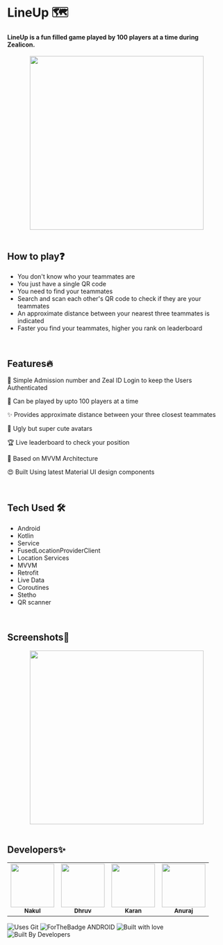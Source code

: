 # LineUp 🗺️
#### LineUp is a fun filled game played by 100 players at a time during Zealicon.
<div align="center">
  <img height="400" src="https://user-images.githubusercontent.com/57036954/180414634-05ba2e5a-d646-4826-b41b-030f3843f44d.png"></img>
</div>
</br>

## How to play❓
- You don't know who your teammates are 
- You just have a single QR code 
- You need to find your teammates
- Search and scan each other's QR code to check if they are your teammates
- An approximate distance between your nearest three teammates is indicated
- Faster you find your teammates, higher you rank on leaderboard
</br>

## Features🔥
📱 Simple Admission number and Zeal ID Login to keep the Users Authenticated

📝 Can be played by upto 100 players at a time

✨ Provides approximate distance between your three closest teammates

👻 Ugly but super cute avatars

🏆 Live leaderboard to check your position

🚀 Based on MVVM Architecture

😍 Built Using latest Material UI design components

<br>

## Tech Used 🛠
- Android
- Kotlin
- Service
- FusedLocationProviderClient
- Location Services
- MVVM
- Retrofit
- Live Data 
- Coroutines
- Stetho
- QR scanner
</br>

## Screenshots📲
<div align="center">
  <img height="400" src="https://user-images.githubusercontent.com/57036954/180422092-f3f52225-665a-4716-aeb4-5828f08a3fe8.png"></img>
</div>
</br>

## Developers✨

<table>
  <tbody><tr>
    <td align="center"><a href="https://github.com/nakul-19"><img alt="" src="https://avatars.githubusercontent.com/nakul-19" width="100px;"><br><sub><b>Nakul </b></sub></a></td>
    <td align="center"><a href="https://github.com/dhruv-1001"><img alt="" src="https://avatars.githubusercontent.com/dhruv-1001" width="100px;"><br><sub><b>Dhruv </b></sub></a></td>
    <td align="center"><a href="https://github.com/KaranVerma2000"><img alt="" src="https://avatars.githubusercontent.com/KaranVerma2000" width="100px;"><br><sub><b>Karan </b></sub></a></td>
    <td align="center"><a href="https://github.com/Anurajaj21"><img alt="" src="https://avatars.githubusercontent.com/Anurajaj21" width="100px;"><br><sub><b>Anuraj </b></sub></a></td>

  </tr>
</tbody></table>

![Uses Git](https://forthebadge.com/images/badges/uses-git.svg)
![ForTheBadge ANDROID](https://forthebadge.com/images/badges/built-for-android.svg)
![Built with love](https://forthebadge.com/images/badges/built-with-love.svg)
![Built By Developers](https://forthebadge.com/images/badges/built-by-developers.svg)
